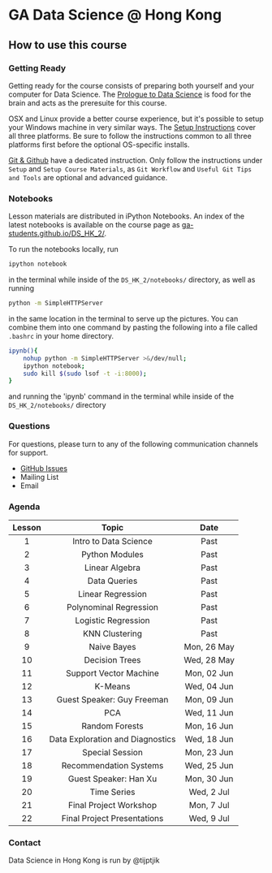 # GA Data Science @ Hong Kong
## How to use this course

### Getting Ready

Getting ready for the course consists of preparing both yourself and your computer for Data Science. The [Prologue to Data Science](prologue.datascience.hk) is food for the brain and acts as the preresuite for this course.

OSX and Linux provide a better course experience, but it's possible to setup your Windows machine in very similar ways. The [Setup Instructions](http://nbviewer.ipython.org/github/ga-students/DS_HK_2/blob/gh-pages/notebooks/Guides%20-%20Setup%20Instructions.ipynb) cover all three platforms. Be sure to follow the instructions common to all three platforms first before the optional OS-specific installs.

[Git & Github](http://nbviewer.ipython.org/github/ga-students/DS_HK_2/blob/gh-pages/notebooks/Guides%20-%20Git%20%26%20GitHub.ipynb) have a dedicated instruction. Only follow the instructions under `Setup` and `Setup Course Materials`, as `Git Workflow` and `Useful Git Tips and Tools` are optional and advanced guidance.

### Notebooks

Lesson materials are distributed in iPython Notebooks. An index of the latest notebooks is available on the course page as [ga-students.github.io/DS_HK_2/](http://ga-students.github.io/DS_HK_2/).

To run the notebooks locally, run 

```bash
ipython notebook
```

in the terminal while inside of the `DS_HK_2/notebooks/` directory, as well as running 

```bash
python -m SimpleHTTPServer
``` 
in the same location in the terminal to serve up the pictures. You can combine them into one command by pasting the following into a file called `.bashrc` in your home directory.

```bash
ipynb(){
	nohup python -m SimpleHTTPServer >&/dev/null; 
	ipython notebook; 
	sudo kill $(sudo lsof -t -i:8000);
}
```
and running the 'ipynb' command in the terminal while inside of the `DS_HK_2/notebooks/` directory

### Questions

For questions, please turn to any of the following communication channels for support. 

* [GitHub Issues](https://github.com/ga-students/DS_HK_2/issues)
* Mailing List
* Email

### Agenda

| Lesson 	| Topic 	| Date 	|
|:------:	|:-----:	|:----:	|
|    1   	| Intro to Data Science | Past |
|    2   	| Python Modules | Past |
|    3    	| Linear Algebra | Past |
|    4    	| Data Queries | Past |
|    5   	| Linear Regression | Past |
|    6  	| Polynominal Regression| Past |
|    7    	| Logistic Regression | Past |
|    8    	| KNN Clustering | Past |
|    9    	| Naive Bayes | Mon, 26 May |
|    10    	| Decision Trees | Wed, 28 May |
|    11   	| Support Vector Machine | Mon, 02 Jun |
|    12    	| K-Means| Wed, 04 Jun |
|    13   	| Guest Speaker: Guy Freeman | Mon, 09 Jun |
|    14    	| PCA | Wed, 11 Jun |
|    15    	| Random Forests | Mon, 16 Jun |
|    16    	| Data Exploration and Diagnostics | Wed, 18 Jun |
|    17    	| Special Session | Mon, 23 Jun |
|    18    	| Recommendation Systems | Wed, 25 Jun |
|    19    	| Guest Speaker: Han Xu | Mon, 30 Jun |
|    20   	| Time Series | Wed, 2 Jul |
|    21    	| Final Project Workshop | Mon, 7 Jul |
|    22    	| Final Project Presentations | Wed, 9 Jul |

### Contact

Data Science in Hong Kong is run by @tijptjik
